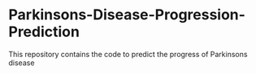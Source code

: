 # Parkinsons-Disease-Progression-Prediction
This repository contains the code to predict the progress of Parkinsons disease
